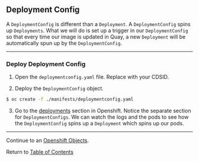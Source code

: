 ## Deployment Config

A `DeploymentConfig` is different than a `Deployment`. A `DeploymentConfig` spins up `Deployments`. What we will do is set up a trigger in our `DeploymentConfig` so that every time our image is updated in Quay, a new `Deployment` will be automatically spun up by the `DeploymentConfig`. 

---

### Deploy Deployment Config

1. Open the `deploymentconfig.yaml` file. Replace <CDSID> with your CDSID. 

2. Deploy the `DeploymentConfig` object. 

```bash
$ oc create -f ./manifests/deploymentconfig.yaml
```

3. Go to the [deployments](https://api.caas.ford.com/console/project/devenablement-workshop-dev/browse/deployments) section in Openshift. Notice the separate section for `DeploymentConfigs`. We can watch the logs and the pods to see how the `DeploymentConfig` spins up a `Deployment` which spins up our pods. 

---  

Continue to an [Openshift Objects](./13-objects.md).

Return to [Table of Contents](../README.md#agenda)
